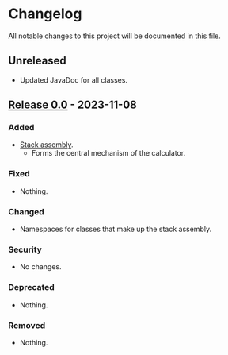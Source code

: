 # Changelog

All notable changes to this project will be documented in this file.

## Unreleased

- Updated JavaDoc for all classes.

## [Release 0.0] - 2023-11-08

### Added

- [Stack assembly].
     - Forms the central mechanism of the calculator.

### Fixed

- Nothing.

### Changed

- Namespaces for classes that make up the stack assembly.

### Security

- No changes.

### Deprecated

- Nothing.

### Removed

- Nothing.

[release 0.0]: https://gitlab.cim.rhul.ac.uk/zlac318/CS2800/-/tree/24431e707d8b7726f0ab34b87b234235b37b23f0
[Stack assembly]: https://gitlab.cim.rhul.ac.uk/zlac318/CS2800/-/tree/feature-stackAssembly?ref_type=heads